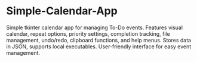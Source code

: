 # Simple-Calendar-App
Simple tkinter calendar app for managing To-Do events. Features visual calendar, repeat options, priority settings, completion tracking, file management, undo/redo, clipboard functions, and help menus. Stores data in JSON, supports local executables. User-friendly interface for easy event management.
